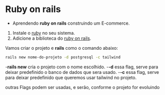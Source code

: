 # Ruby on rails

- Aprendendo **ruby on rails** construindo um E-commerce.

1. Instale o [ruby](https://www.ruby-lang.org/en/downloads/) no seu sistema.
2. Adicione a biblioteca do [ruby on rails](https://guides.rubyonrails.org/install_ruby_on_rails.html).

Vamos criar o projeto e **rails** como o comando abaixo:

```bash
rails new nome-do-projeto -d postgresql -c tailwind
```

-**rails new** cria o projeto com o nome escolhido.
-**-d** essa flag, serve para deixar predefinido o banco de dados que sera usado.
-**-c** essa flag, serve para deixar predefinido que queremos usar tailwind no projeto.

outras Flags podem ser usadas, e serão, conforme o projeto for evoluindo

```bash
```

```bash
```
